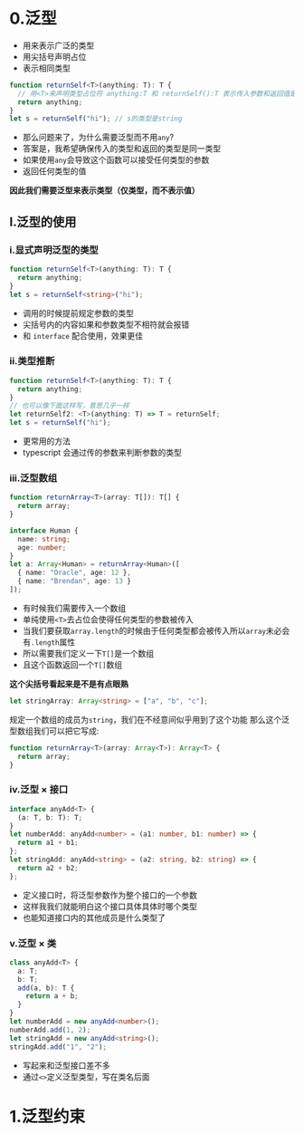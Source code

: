 # 0.泛型

- 用来表示广泛的类型
- 用尖括号声明占位
- 表示相同类型

```ts
function returnSelf<T>(anything: T): T {
  // 用<T>来声明类型占位符 anything:T 和 returnSelf():T 表示传入参数和返回值是同一个类型
  return anything;
}
let s = returnSelf("hi"); // s的类型是string
```

- 那么问题来了，为什么需要泛型而不用`any`?
- 答案是，我希望确保传入的类型和返回的类型是同一类型
- 如果使用`any`会导致这个函数可以接受任何类型的参数
- 返回任何类型的值

**因此我们需要泛型来表示类型（仅类型，而不表示值）**

## I.泛型的使用

### i.显式声明泛型的类型

```ts
function returnSelf<T>(anything: T): T {
  return anything;
}
let s = returnSelf<string>("hi");
```

- 调用的时候提前规定参数的类型
- 尖括号内的内容如果和参数类型不相符就会报错
- 和 `interface` 配合使用，效果更佳

### ii.类型推断

```ts
function returnSelf<T>(anything: T): T {
  return anything;
}
// 也可以像下面这样写，意思几乎一样
let returnSelf2: <T>(anything: T) => T = returnSelf;
let s = returnSelf("hi");
```

- 更常用的方法
- typescript 会通过传的参数来判断参数的类型

### iii.泛型数组

```ts
function returnArray<T>(array: T[]): T[] {
  return array;
}

interface Human {
  name: string;
  age: number;
}
let a: Array<Human> = returnArray<Human>([
  { name: "Oracle", age: 12 },
  { name: "Brendan", age: 13 }
]);
```

- 有时候我们需要传入一个数组
- 单纯使用`<T>`去占位会使得任何类型的参数被传入
- 当我们要获取`array.length`的时候由于任何类型都会被传入所以`array`未必会有`.length`属性
- 所以需要我们定义一下`T[]`是一个数组
- 且这个函数返回一个`T[]`数组

**这个尖括号看起来是不是有点眼熟**

```ts
let stringArray: Array<string> = ["a", "b", "c"];
```

规定一个数组的成员为`string`，我们在不经意间似乎用到了这个功能
那么这个泛型数组我们可以把它写成:

```ts
function returnArray<T>(array: Array<T>): Array<T> {
  return array;
}
```

### iv.泛型 × 接口

```ts
interface anyAdd<T> {
  (a: T, b: T): T;
}
let numberAdd: anyAdd<number> = (a1: number, b1: number) => {
  return a1 + b1;
};
let stringAdd: anyAdd<string> = (a2: string, b2: string) => {
  return a2 + b2;
};
```

- 定义接口时，将泛型参数作为整个接口的一个参数
- 这样我我们就能明白这个接口具体具体时哪个类型
- 也能知道接口内的其他成员是什么类型了

### v.泛型 × 类

```ts
class anyAdd<T> {
  a: T;
  b: T;
  add(a, b): T {
    return a + b;
  }
}
let numberAdd = new anyAdd<number>();
numberAdd.add(1, 2);
let stringAdd = new anyAdd<string>();
stringAdd.add("1", "2");
```

- 写起来和泛型接口差不多
- 通过`<>`定义泛型类型，写在类名后面

# 1.泛型约束
